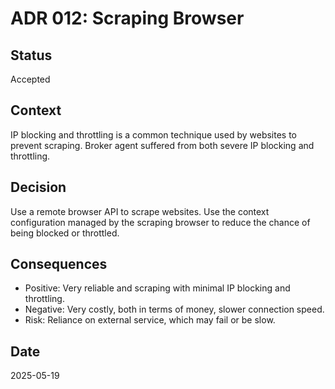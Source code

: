 # ADR 012: Scraping Browser

## Status
Accepted

## Context
IP blocking and throttling is a common technique used by websites to prevent scraping.
Broker agent suffered from both severe IP blocking and throttling.

## Decision
Use a remote browser API to scrape websites.
Use the context configuration managed by the scraping browser to reduce the chance of being blocked or throttled.

## Consequences
- Positive: Very reliable and scraping with minimal IP blocking and throttling.
- Negative: Very costly, both in terms of money, slower connection speed.
- Risk: Reliance on external service, which may fail or be slow.

## Date
2025-05-19